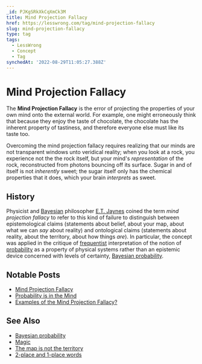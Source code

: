 ```yaml
---
_id: PJKgSRkXkCqXmCk3M
title: Mind Projection Fallacy
href: https://lesswrong.com/tag/mind-projection-fallacy
slug: mind-projection-fallacy
type: tag
tags:
  - LessWrong
  - Concept
  - Tag
synchedAt: '2022-08-29T11:05:27.388Z'
---
```

# Mind Projection Fallacy

The **Mind Projection Fallacy** is the error of projecting the properties of your own mind onto the external world. For example, one might erroneously think that because they enjoy the taste of chocolate, the chocolate has the inherent property of tastiness, and therefore everyone else must like its taste too.

Overcoming the mind projection fallacy requires realizing that our minds are not transparent windows unto veridical reality; when you look at a rock, you experience not the the rock itself, but your mind's *representation* of the rock, reconstructed from photons bouncing off its surface. Sugar in and of itself is not *inherently* sweet; the sugar itself only has the chemical properties that it does, which your brain *interprets* as sweet.

## History

Physicist and [Bayesian](https://lessestwrong.com/tag/bayesianism) philosopher [E.T. Jaynes](https://en.wikipedia.org/wiki/Edwin_Thompson_Jaynes) coined the term *mind projection fallacy* to refer to this kind of failure to distinguish between epistemological claims (statements about belief, about your map, about what we can *say* about reality) and ontological claims (statements about reality, about the territory, about how things *are*). In particular, the concept was applied in the critique of [frequentist](https://en.wikipedia.org/wiki/Frequentist_inference) interpretation of the notion of [probability](https://wiki.lesswrong.com/wiki/probability) as a property of physical systems rather than an epistemic device concerned with levels of certainty, [Bayesian probability](https://lessestwrong.com/tag/bayesian-probability).

## Notable Posts

- [Mind Projection Fallacy](https://lessestwrong.com/lw/oi/mind_projection_fallacy/)
- [Probability is in the Mind](https://lessestwrong.com/lw/oj/probability_is_in_the_mind/)
- [Examples of the Mind Projection Fallacy?](https://lessestwrong.com/lw/8tv/examples_of_the_mind_projection_fallacy/)

## See Also

- [Bayesian probability](https://lessestwrong.com/tag/bayesian-probability)
- [Magic](https://lessestwrong.com/tag/magic)
- [The map is not the territory](https://lessestwrong.com/tag/the-map-is-not-the-territory)
- [2-place and 1-place words](https://lessestwrong.com/tag/2-place-and-1-place-words)